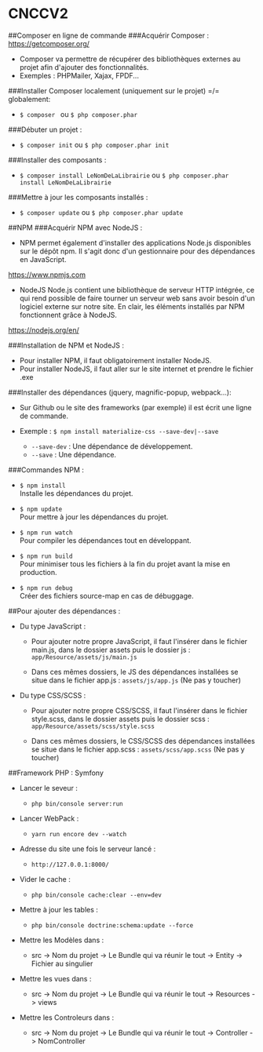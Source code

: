 ﻿# CNCCV2

##Composer en ligne de commande
###Acquérir Composer :
https://getcomposer.org/
* Composer va permettre de récupérer des bibliothèques externes au projet afin d'ajouter des fonctionnalités.
* Exemples : PHPMailer, Xajax, FPDF...

###Installer Composer localement (uniquement sur le projet) =/= globalement:
* `$ composer ` ou `$ php composer.phar `

###Débuter un projet :
* `$ composer init` ou `$ php composer.phar init`

###Installer des composants :
* `$ composer install LeNomDeLaLibrairie` ou `$ php composer.phar install LeNomDeLaLibrairie`

###Mettre à jour les composants installés :
* `$ composer update` ou `$ php composer.phar update`

##NPM
###Acquérir NPM avec NodeJS :
* NPM permet également d'installer des applications Node.js disponibles sur le dépôt npm. Il s'agit donc d'un
gestionnaire pour des dépendances en JavaScript.

https://www.npmjs.com

* NodeJS Node.js contient une bibliothèque de serveur HTTP intégrée, ce qui rend possible de faire tourner un serveur 
web sans avoir besoin d'un logiciel externe sur notre site. En clair, les éléments installés par NPM fonctionnent grâce
à NodeJS.

https://nodejs.org/en/

###Installation de NPM et NodeJS :
* Pour installer NPM, il faut obligatoirement installer NodeJS.
* Pour installer NodeJS, il faut aller sur le site internet et prendre le fichier .exe

###Installer des dépendances (jquery, magnific-popup, webpack...):
* Sur Github ou le site des frameworks (par exemple) il est écrit une ligne de commande.
* Exemple :   `$ npm install materialize-css --save-dev|--save`
   
    * `--save-dev` : Une dépendance de développement.
    * `--save` : Une dépendance.

###Commandes NPM :
* `$ npm install`<br/>
    Installe les dépendances du projet.
    

* `$ npm update` <br/>
Pour mettre à jour les dépendances du projet.

* `$ npm run watch` <br/>
Pour compiler les dépendances tout en développant.

* `$ npm run build`<br/>
Pour minimiser tous les fichiers à la fin du projet avant la mise en production.

* `$ npm run debug`<br/>
Créer des fichiers source-map en cas de débuggage.

##Pour ajouter des dépendances :

* Du type JavaScript : 
    * Pour ajouter notre propre JavaScript, il faut l'insérer dans le fichier main.js, dans le dossier assets puis le
    dossier js : `app/Resource/assets/js/main.js`
    
    * Dans ces mêmes dossiers, le JS des dépendances installées se situe dans le fichier app.js : `assets/js/app.js` (Ne pas y toucher)

* Du type CSS/SCSS :
    * Pour ajouter notre propre CSS/SCSS, il faut l'insérer dans le fichier style.scss, dans le dossier assets puis le
    dossier scss : `app/Resource/assets/scss/style.scss`
    
    * Dans ces mêmes dossiers, le CSS/SCSS des dépendances installées se situe dans le fichier app.scss : `assets/scss/app.scss` (Ne pas y toucher)

##Framework PHP : Symfony

* Lancer le seveur :
    * `php bin/console server:run`

* Lancer WebPack :
    * `yarn run encore dev --watch`

* Adresse du site une fois le serveur lancé :
    * `http://127.0.0.1:8000/`

* Vider le cache :
    * `php bin/console cache:clear --env=dev`

* Mettre à jour les tables :
    * `php bin/console doctrine:schema:update --force`

* Mettre les Modèles dans :
    * src -> Nom du projet -> Le Bundle qui va réunir le tout -> Entity -> Fichier au singulier

* Mettre les vues dans :
    * src -> Nom du projet -> Le Bundle qui va réunir le tout -> Resources -> views

* Mettre les Controleurs dans :
    * src -> Nom du projet -> Le Bundle qui va réunir le tout -> Controller -> NomController